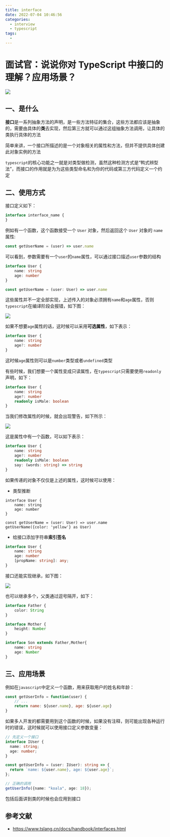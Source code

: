 ```yaml
---
title: interface
date: 2022-07-04 10:46:56
categories:
  - interview
  - typescript
tags:
  - 
---
```

# 面试官：说说你对 TypeScript 中接口的理解？应用场景？



 ![](https://static.vue-js.com/193389b0-0b2b-11ec-8e64-91fdec0f05a1.png)



## 一、是什么

**接口**是一系列抽象方法的声明，是一些方法特征的集合，这些方法都应该是抽象的，需要由具体的**类**去实现，然后第三方就可以通过这组抽象方法调用，让具体的类执行具体的方法

简单来讲，一个接口所描述的是一个对象相关的属性和方法，但并不提供具体创建此对象实例的方法

`typescript`的核心功能之一就是对类型做检测，虽然这种检测方式是“鸭式辨型法”，而接口的作用就是为为这些类型命名和为你的代码或第三方代码定义一个约定



## 二、使用方式

接口定义如下：

```ts
interface interface_name {
}
```

例如有一个函数，这个函数接受一个 `User` 对象，然后返回这个 `User` 对象的 `name` 属性:

```ts
const getUserName = (user) => user.name
```

可以看到，参数需要有一个`user`的`name`属性，可以通过接口描述`user`参数的结构

```ts
interface User {
    name: string
    age: number
}

const getUserName = (user: User) => user.name
```

这些属性并不一定全部实现，上述传入的对象必须拥有`name`和`age`属性，否则`typescript`在编译阶段会报错，如下图：

 ![](https://static.vue-js.com/25d3a790-0b2b-11ec-a752-75723a64e8f5.png)

如果不想要`age`属性的话，这时候可以采用**可选属性**，如下表示：

```ts
interface User {
    name: string
    age?: number
}
```

这时候`age`属性则可以是`number`类型或者`undefined`类型

有些时候，我们想要一个属性变成只读属性，在`typescript`只需要使用`readonly`声明，如下：

```ts
interface User {
    name: string
    age?: number
    readonly isMale: boolean
}
```

当我们修改属性的时候，就会出现警告，如下所示：

 ![](https://static.vue-js.com/2f6d3c30-0b2b-11ec-8e64-91fdec0f05a1.png)

这是属性中有一个函数，可以如下表示：

```ts
interface User {
    name: string
    age?: number
    readonly isMale: boolean
    say: (words: string) => string
}
```

如果传递的对象不仅仅是上述的属性，这时候可以使用：

- 类型推断

```
interface User {
    name: string
    age: number
}

const getUserName = (user: User) => user.name
getUserName({color: 'yellow'} as User)
```

- 给接口添加字符串**索引签名**

```ts
interface User {
    name: string
    age: number
    [propName: string]: any;
}
```

接口还能实现继承，如下图：

 ![](https://static.vue-js.com/38a41760-0b2b-11ec-8e64-91fdec0f05a1.png)

也可以继承多个，父类通过逗号隔开，如下：

```ts
interface Father {
    color: String
}

interface Mother {
    height: Number
}

interface Son extends Father,Mother{
    name: string
    age: Number
}
```



## 三、应用场景

例如在`javascript`中定义一个函数，用来获取用户的姓名和年龄：

```js
const getUserInfo = function(user) {
    // ...
    return name: ${user.name}, age: ${user.age}
}
```

如果多人开发的都需要用到这个函数的时候，如果没有注释，则可能出现各种运行时的错误，这时候就可以使用接口定义参数变量：

```ts
// 先定义一个接口
interface IUser {
  name: string;
  age: number;
}

const getUserInfo = (user: IUser): string => {
  return `name: ${user.name}, age: ${user.age}`;
};

// 正确的调用
getUserInfo({name: "koala", age: 18});
```
包括后面讲到类的时候也会应用到接口


## 参考文献

- https://www.tslang.cn/docs/handbook/interfaces.html